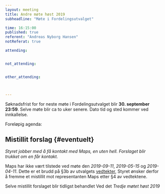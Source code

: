 ```yaml
---
layout: meeting
title: Andre møte høst 2019
subheadline: "Møte i Fordelingsutvalget"

time: 16:15:00
published: true
referent: "Andreas Nyborg Hansen"
notReferat: true

attending:


not_attending:


other_attending:



---
```


Søknadsfrist for for neste møte i Fordelingsutvalget blir **30. september 23:59**.
Selve møte blir ca to uker senere. Dato tid og sted kommer ved innkallelse. 

Foreløpig agenda:

## Mistillit forslag  {#eventuelt}

*Styret jobber med å få kontakt med Maps, en uten hell. Forslaget blir trukket om en får kontakt.* 

Maps har ikke vært tilstede ved møte den *2019-09-11*, *2019-05-15* og *2019-04-11*. 
Dette er et brudd på §3b av utvalgets [vedtekter](https://fordelingsutvalget.org/vedtekter/), Styret ønsker derfor å fremme et mistillit mot representanten Maps etter §4 av vedtektene.

Selve mistillit forslaget blir tidligst behandlet Ved det *Tredje møtet høst 2019*

